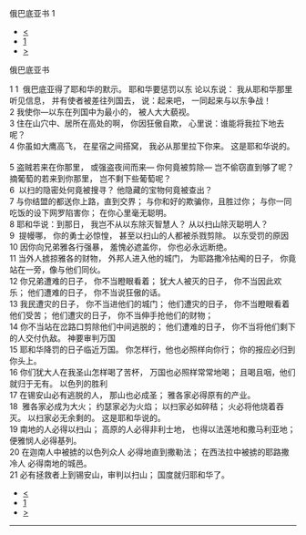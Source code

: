 ﻿





 俄巴底亚书 1




* [<](bible/AMO09.md)
* [1](bible/OBA.md)
* [>](bible/JON01.md)



俄巴底亚书 
 
1 
1  俄巴底亚得了耶和华的默示。 耶和华要惩罚以东 论以东说： 我从耶和华那里听见信息， 并有使者被差往列国去， 说：起来吧， 一同起来与以东争战！  
2 我使你—以东在列国中为最小的， 被人大大藐视。  
3 住在山穴中、居所在高处的啊， 你因狂傲自欺， 心里说：谁能将我拉下地去呢？  
4 你虽如大鹰高飞， 在星宿之间搭窝， 我必从那里拉下你来。 这是耶和华说的。     
5 盗贼若来在你那里， 或强盗夜间而来— 你何竟被剪除— 岂不偷窃直到够了呢？ 摘葡萄的若来到你那里， 岂不剩下些葡萄呢？  
6  以扫的隐密处何竟被搜寻？ 他隐藏的宝物何竟被查出？  
7 与你结盟的都送你上路，直到交界； 与你和好的欺骗你，且胜过你； 与你一同吃饭的设下网罗陷害你； 在你心里毫无聪明。  
8 耶和华说：到那日， 我岂不从以东除灭智慧人？ 从以扫山除灭聪明人？  
9  提幔哪， 你的勇士必惊惶， 甚至以扫山的人都被杀戮剪除。 以东受罚的原因  
10 因你向兄弟雅各行强暴， 羞愧必遮盖你， 你也必永远断绝。  
11 当外人掳掠雅各的财物， 外邦人进入他的城门， 为耶路撒冷拈阄的日子， 你竟站在一旁，像与他们同伙。  
12 你兄弟遭难的日子， 你不当瞪眼看着； 犹大人被灭的日子， 你不当因此欢乐； 他们遭难的日子， 你不当说狂傲的话。  
13 我民遭灾的日子， 你不当进他们的城门； 他们遭灾的日子， 你不当瞪眼看着他们受苦； 他们遭灾的日子， 你不当伸手抢他们的财物；  
14 你不当站在岔路口剪除他们中间逃脱的； 他们遭难的日子， 你不当将他们剩下的人交付仇敌。 神要审判万国  
15 耶和华降罚的日子临近万国。 你怎样行，他也必照样向你行； 你的报应必归到你头上。  
16 你们犹大人在我圣山怎样喝了苦杯， 万国也必照样常常地喝； 且喝且咽，他们就归于无有。 以色列的胜利  
17 在锡安山必有逃脱的人， 那山也必成圣； 雅各家必得原有的产业。  
18  雅各家必成为大火； 约瑟家必为火焰； 以扫家必如碎秸； 火必将他烧着吞灭。 以扫家必无余剩的。 这是耶和华说的。     
19 南地的人必得以扫山； 高原的人必得非利士地， 也得以法莲地和撒马利亚地； 便雅悯人必得基列。  
20 在迦南人中被掳的以色列众人 必得地直到撒勒法； 在西法拉中被掳的耶路撒冷人 必得南地的城邑。  
21 必有拯救者上到锡安山，审判以扫山； 国度就归耶和华了。 
* [<](bible/AMO09.md)
* [1](bible/OBA.md)
* [>](bible/JON01.md)





---









